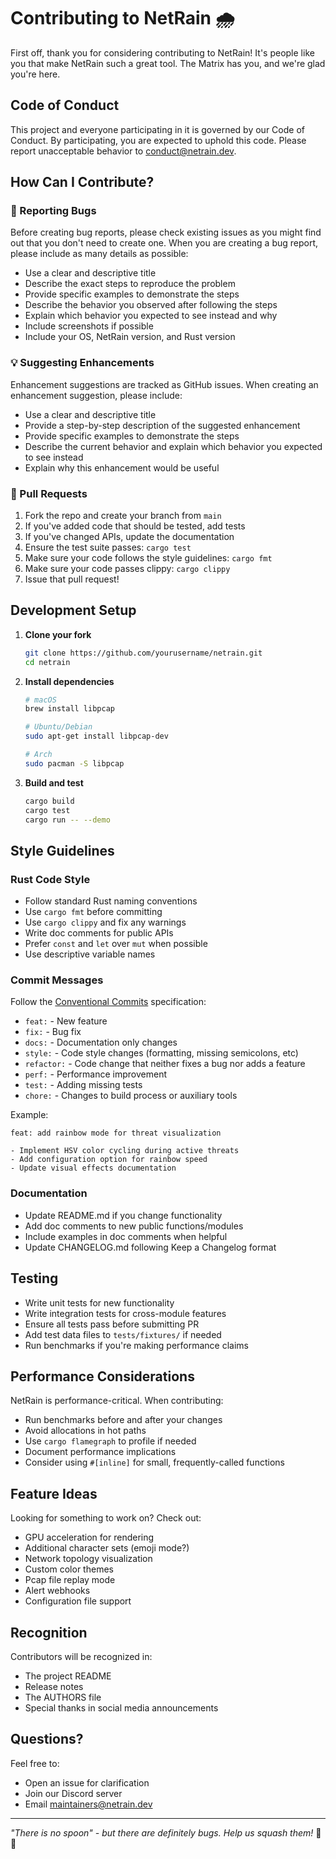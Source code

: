 # Contributing to NetRain 🌧️

First off, thank you for considering contributing to NetRain! It's people like you that make NetRain such a great tool. The Matrix has you, and we're glad you're here.

## Code of Conduct

This project and everyone participating in it is governed by our Code of Conduct. By participating, you are expected to uphold this code. Please report unacceptable behavior to conduct@netrain.dev.

## How Can I Contribute?

### 🐛 Reporting Bugs

Before creating bug reports, please check existing issues as you might find out that you don't need to create one. When you are creating a bug report, please include as many details as possible:

- Use a clear and descriptive title
- Describe the exact steps to reproduce the problem
- Provide specific examples to demonstrate the steps
- Describe the behavior you observed after following the steps
- Explain which behavior you expected to see instead and why
- Include screenshots if possible
- Include your OS, NetRain version, and Rust version

### 💡 Suggesting Enhancements

Enhancement suggestions are tracked as GitHub issues. When creating an enhancement suggestion, please include:

- Use a clear and descriptive title
- Provide a step-by-step description of the suggested enhancement
- Provide specific examples to demonstrate the steps
- Describe the current behavior and explain which behavior you expected to see instead
- Explain why this enhancement would be useful

### 🔨 Pull Requests

1. Fork the repo and create your branch from `main`
2. If you've added code that should be tested, add tests
3. If you've changed APIs, update the documentation
4. Ensure the test suite passes: `cargo test`
5. Make sure your code follows the style guidelines: `cargo fmt`
6. Make sure your code passes clippy: `cargo clippy`
7. Issue that pull request!

## Development Setup

1. **Clone your fork**
   ```bash
   git clone https://github.com/yourusername/netrain.git
   cd netrain
   ```

2. **Install dependencies**
   ```bash
   # macOS
   brew install libpcap

   # Ubuntu/Debian
   sudo apt-get install libpcap-dev

   # Arch
   sudo pacman -S libpcap
   ```

3. **Build and test**
   ```bash
   cargo build
   cargo test
   cargo run -- --demo
   ```

## Style Guidelines

### Rust Code Style

- Follow standard Rust naming conventions
- Use `cargo fmt` before committing
- Use `cargo clippy` and fix any warnings
- Write doc comments for public APIs
- Prefer `const` and `let` over `mut` when possible
- Use descriptive variable names

### Commit Messages

Follow the [Conventional Commits](https://www.conventionalcommits.org/) specification:

- `feat:` - New feature
- `fix:` - Bug fix
- `docs:` - Documentation only changes
- `style:` - Code style changes (formatting, missing semicolons, etc)
- `refactor:` - Code change that neither fixes a bug nor adds a feature
- `perf:` - Performance improvement
- `test:` - Adding missing tests
- `chore:` - Changes to build process or auxiliary tools

Example:
```
feat: add rainbow mode for threat visualization

- Implement HSV color cycling during active threats
- Add configuration option for rainbow speed
- Update visual effects documentation
```

### Documentation

- Update README.md if you change functionality
- Add doc comments to new public functions/modules
- Include examples in doc comments when helpful
- Update CHANGELOG.md following Keep a Changelog format

## Testing

- Write unit tests for new functionality
- Write integration tests for cross-module features
- Ensure all tests pass before submitting PR
- Add test data files to `tests/fixtures/` if needed
- Run benchmarks if you're making performance claims

## Performance Considerations

NetRain is performance-critical. When contributing:

- Run benchmarks before and after your changes
- Avoid allocations in hot paths
- Use `cargo flamegraph` to profile if needed
- Document performance implications
- Consider using `#[inline]` for small, frequently-called functions

## Feature Ideas

Looking for something to work on? Check out:

- GPU acceleration for rendering
- Additional character sets (emoji mode?)
- Network topology visualization
- Custom color themes
- Pcap file replay mode
- Alert webhooks
- Configuration file support

## Recognition

Contributors will be recognized in:
- The project README
- Release notes
- The AUTHORS file
- Special thanks in social media announcements

## Questions?

Feel free to:
- Open an issue for clarification
- Join our Discord server
- Email maintainers@netrain.dev

---

*"There is no spoon" - but there are definitely bugs. Help us squash them!* 🥄🐛